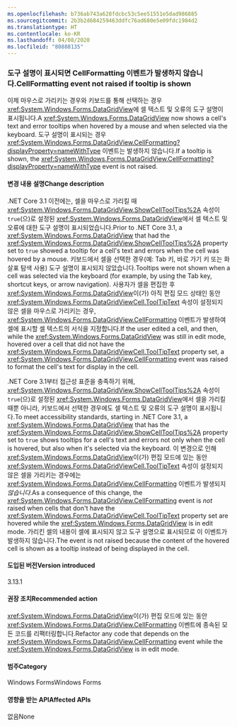 ```yaml
---
ms.openlocfilehash: b736ab743a628fdcbc53c5ee51551e5dad986885
ms.sourcegitcommit: 2b3b2d684259463ddfc76ad680e5e09fdc1984d2
ms.translationtype: HT
ms.contentlocale: ko-KR
ms.lasthandoff: 04/08/2020
ms.locfileid: "80888135"
---
```

### <a name="cellformatting-event-not-raised-if-tooltip-is-shown"></a><span data-ttu-id="2bd76-101">도구 설명이 표시되면 CellFormatting 이벤트가 발생하지 않습니다.</span><span class="sxs-lookup"><span data-stu-id="2bd76-101">CellFormatting event not raised if tooltip is shown</span></span>

<span data-ttu-id="2bd76-102">이제 마우스로 가리키는 경우와 키보드를 통해 선택하는 경우 <xref:System.Windows.Forms.DataGridView>에 셀 텍스트 및 오류의 도구 설명이 표시됩니다.</span><span class="sxs-lookup"><span data-stu-id="2bd76-102">A <xref:System.Windows.Forms.DataGridView> now shows a cell's text and error tooltips when hovered by a mouse and when selected via the keyboard.</span></span> <span data-ttu-id="2bd76-103">도구 설명이 표시되는 경우 <xref:System.Windows.Forms.DataGridView.CellFormatting?displayProperty=nameWithType> 이벤트는 발생하지 않습니다.</span><span class="sxs-lookup"><span data-stu-id="2bd76-103">If a tooltip is shown, the <xref:System.Windows.Forms.DataGridView.CellFormatting?displayProperty=nameWithType> event is not raised.</span></span>

#### <a name="change-description"></a><span data-ttu-id="2bd76-104">변경 내용 설명</span><span class="sxs-lookup"><span data-stu-id="2bd76-104">Change description</span></span>

<span data-ttu-id="2bd76-105">.NET Core 3.1 이전에는, 셀을 마우스로 가리킬 때 <xref:System.Windows.Forms.DataGridView.ShowCellToolTips%2A> 속성이 `true`(으)로 설정된 <xref:System.Windows.Forms.DataGridView>에서 셀 텍스트 및 오류에 대한 도구 설명이 표시되었습니다.</span><span class="sxs-lookup"><span data-stu-id="2bd76-105">Prior to .NET Core 3.1, a <xref:System.Windows.Forms.DataGridView> that had the <xref:System.Windows.Forms.DataGridView.ShowCellToolTips%2A> property set to `true` showed a tooltip for a cell's text and errors when the cell was hovered by a mouse.</span></span> <span data-ttu-id="2bd76-106">키보드에서 셀을 선택한 경우(예: Tab 키, 바로 가기 키 또는 화살표 탐색 사용) 도구 설명이 표시되지 않았습니다.</span><span class="sxs-lookup"><span data-stu-id="2bd76-106">Tooltips were not shown when a cell was selected via the keyboard (for example, by using the Tab key, shortcut keys, or arrow navigation).</span></span> <span data-ttu-id="2bd76-107">사용자가 셀을 편집한 후 <xref:System.Windows.Forms.DataGridView>이(가) 아직 편집 모드 상태인 동안 <xref:System.Windows.Forms.DataGridViewCell.ToolTipText> 속성이 설정되지 않은 셀을 마우스로 가리키는 경우, <xref:System.Windows.Forms.DataGridView.CellFormatting> 이벤트가 발생하여 셀에 표시할 셀 텍스트의 서식을 지정합니다.</span><span class="sxs-lookup"><span data-stu-id="2bd76-107">If the user edited a cell, and then, while the <xref:System.Windows.Forms.DataGridView> was still in edit mode, hovered over a cell that did not have the <xref:System.Windows.Forms.DataGridViewCell.ToolTipText> property set, a <xref:System.Windows.Forms.DataGridView.CellFormatting> event was raised to format the cell's text for display in the cell.</span></span>

<span data-ttu-id="2bd76-108">.NET Core 3.1부터 접근성 표준을 충족하기 위해, <xref:System.Windows.Forms.DataGridView.ShowCellToolTips%2A> 속성이 `true`(으)로 설정된 <xref:System.Windows.Forms.DataGridView>에서 셀을 가리킬 때뿐 아니라, 키보드에서 선택한 경우에도 셀 텍스트 및 오류의 도구 설명이 표시됩니다.</span><span class="sxs-lookup"><span data-stu-id="2bd76-108">To meet accessibility standards, starting in .NET Core 3.1, a <xref:System.Windows.Forms.DataGridView> that has the <xref:System.Windows.Forms.DataGridView.ShowCellToolTips%2A> property set to `true` shows tooltips for a cell's text and errors not only when the cell is hovered, but also when it's selected via the keyboard.</span></span> <span data-ttu-id="2bd76-109">이 변경으로 인해 <xref:System.Windows.Forms.DataGridView>이(가) 편집 모드에 있는 동안 <xref:System.Windows.Forms.DataGridViewCell.ToolTipText> 속성이 설정되지 않은 셀을 가리키는 경우에는 <xref:System.Windows.Forms.DataGridView.CellFormatting> 이벤트가 발생되지 *않습니다*.</span><span class="sxs-lookup"><span data-stu-id="2bd76-109">As a consequence of this change, the <xref:System.Windows.Forms.DataGridView.CellFormatting> event is *not* raised when cells that don't have the <xref:System.Windows.Forms.DataGridViewCell.ToolTipText> property set are hovered while the <xref:System.Windows.Forms.DataGridView> is in edit mode.</span></span> <span data-ttu-id="2bd76-110">가리킨 셀의 내용이 셀에 표시되지 않고 도구 설명으로 표시되므로 이 이벤트가 발생하지 않습니다.</span><span class="sxs-lookup"><span data-stu-id="2bd76-110">The event is not raised because the content of the hovered cell is shown as a tooltip instead of being displayed in the cell.</span></span>

#### <a name="version-introduced"></a><span data-ttu-id="2bd76-111">도입된 버전</span><span class="sxs-lookup"><span data-stu-id="2bd76-111">Version introduced</span></span>

<span data-ttu-id="2bd76-112">3.1</span><span class="sxs-lookup"><span data-stu-id="2bd76-112">3.1</span></span>

#### <a name="recommended-action"></a><span data-ttu-id="2bd76-113">권장 조치</span><span class="sxs-lookup"><span data-stu-id="2bd76-113">Recommended action</span></span>

<span data-ttu-id="2bd76-114"><xref:System.Windows.Forms.DataGridView>이(가) 편집 모드에 있는 동안 <xref:System.Windows.Forms.DataGridView.CellFormatting> 이벤트에 종속된 모든 코드를 리팩터링합니다.</span><span class="sxs-lookup"><span data-stu-id="2bd76-114">Refactor any code that depends on the <xref:System.Windows.Forms.DataGridView.CellFormatting> event while the <xref:System.Windows.Forms.DataGridView> is in edit mode.</span></span>

#### <a name="category"></a><span data-ttu-id="2bd76-115">범주</span><span class="sxs-lookup"><span data-stu-id="2bd76-115">Category</span></span>

<span data-ttu-id="2bd76-116">Windows Forms</span><span class="sxs-lookup"><span data-stu-id="2bd76-116">Windows Forms</span></span>

#### <a name="affected-apis"></a><span data-ttu-id="2bd76-117">영향을 받는 API</span><span class="sxs-lookup"><span data-stu-id="2bd76-117">Affected APIs</span></span>

<span data-ttu-id="2bd76-118">없음</span><span class="sxs-lookup"><span data-stu-id="2bd76-118">None</span></span>

<!-- 

### Affected APIs

Not detectable via API analysis.

-->
